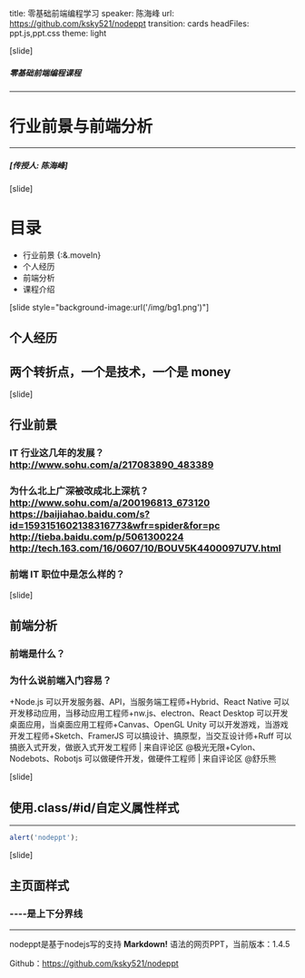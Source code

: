 title: 零基础前端编程学习
speaker: 陈海峰
url: https://github.com/ksky521/nodeppt
transition: cards
headFiles: ppt.js,ppt.css
theme: light


[slide]

##### 零基础前端编程课程

-----
# 行业前景与前端分析
-----

##### [传授人: 陈海峰]

[slide]
 <!-- {:&.flexbox.vleft} -->
# 目录

* 行业前景 {:&.moveIn}
* 个人经历 
* 前端分析
* 课程介绍

[slide style="background-image:url('/img/bg1.png')"]
## 个人经历

## 两个转折点，一个是技术，一个是 money

[slide]
## 行业前景
### IT 行业这几年的发展？ http://www.sohu.com/a/217083890_483389

### 为什么北上广深被改成北上深杭？ http://www.sohu.com/a/200196813_673120 https://baijiahao.baidu.com/s?id=1593151602138316773&wfr=spider&for=pc http://tieba.baidu.com/p/5061300224 http://tech.163.com/16/0607/10/BOUV5K4400097U7V.html
### 前端 IT 职位中是怎么样的？


[slide]
## 前端分析
### 前端是什么？
### 为什么说前端入门容易？

+Node.js 可以开发服务器、API，当服务端工程师+Hybrid、React Native 可以开发移动应用，当移动应用工程师+nw.js、electron、React Desktop 可以开发桌面应用，当桌面应用工程师+Canvas、OpenGL Unity 可以开发游戏，当游戏开发工程师+Sketch、FramerJS 可以搞设计、搞原型，当交互设计师+Ruff 可以搞嵌入式开发，做嵌入式开发工程师 | 来自评论区  @极光无限+Cylon、Nodebots、Robotjs 可以做硬件开发，做硬件工程师 | 来自评论区 @舒乐熊


[slide]
## 使用.class/#id/自定义属性样式
----

```javascript
alert('nodeppt');
```

[slide]

## 主页面样式
### ----是上下分界线
----

nodeppt是基于nodejs写的支持 **Markdown!** 语法的网页PPT，当前版本：1.4.5

Github：https://github.com/ksky521/nodeppt
